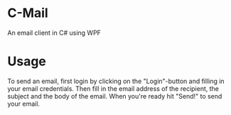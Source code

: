 C-Mail
======

An email client in C# using WPF

Usage
=====

To send an email, first login by clicking on the "Login"-button and filling in your email
credentials. Then fill in the email address of the recipient, the subject and the body of 
the email. When you're ready hit "Send!" to send your email.